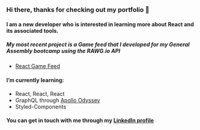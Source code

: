 ### Hi there, thanks for checking out my portfolio 👋



#### I am a new developer who is interested in learning more about React and its associated tools.


##### My most recent project is a Game feed that I developed for my General Assembly bootcamp using the RAWG.io API

* [React Game Feed](https://github.com/jeremydurden/ReactGameFeed)


#### I’m currently learning:
* React, React, React
* GraphQL through [Apollo Odyssey](https://odyssey.apollographql.com/)
* Styled-Components


#### You can get in touch with me through my [LinkedIn profile](https://www.linkedin.com/in/jeremydurden/)


